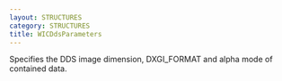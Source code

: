 ```yaml
---
layout: STRUCTURES
category: STRUCTURES
title: WICDdsParameters
---
```


Specifies the DDS image dimension, DXGI_FORMAT and alpha mode of contained data.
